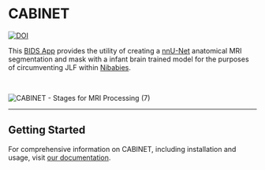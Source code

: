 # CABINET

[![DOI](https://zenodo.org/badge/DOI/10.5281/zenodo.7596240.svg)](https://doi.org/10.5281/zenodo.7596240)

This [BIDS App](https://bids-apps.neuroimaging.io/about/) provides the utility of creating a [nnU-Net](https://github.com/MIC-DKFZ/nnUNet) anatomical MRI segmentation and mask with a infant brain trained model for the purposes of circumventing JLF within [Nibabies](https://nibabies.readthedocs.io/en/latest/index.html). 

<br />

![CABINET - Stages for MRI Processing (7)](https://user-images.githubusercontent.com/102316699/229221477-001245e4-5687-413e-a996-4ee722e0ffc8.png)

<hr>

## Getting Started

For comprehensive information on CABINET, including installation and usage, visit <a href="https://cabinet.readthedocs.io" target="_blank">our documentation</a>.
